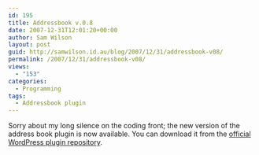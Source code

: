 ```yaml
---
id: 195
title: Addressbook v.0.8
date: 2007-12-31T12:01:20+00:00
author: Sam Wilson
layout: post
guid: http://samwilson.id.au/blog/2007/12/31/addressbook-v08/
permalink: /2007/12/31/addressbook-v08/
views:
  - "153"
categories:
  - Programming
tags:
  - Addressbook plugin
---
```

Sorry about my long silence on the coding front; the new version of the address book plugin is now available. You can download it from the [official WordPress plugin repository](http://wordpress.org/extend/plugins/addressbook).